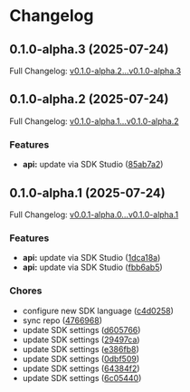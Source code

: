 # Changelog

## 0.1.0-alpha.3 (2025-07-24)

Full Changelog: [v0.1.0-alpha.2...v0.1.0-alpha.3](https://github.com/WorqHat/worqhat-python-sdk/compare/v0.1.0-alpha.2...v0.1.0-alpha.3)

## 0.1.0-alpha.2 (2025-07-24)

Full Changelog: [v0.1.0-alpha.1...v0.1.0-alpha.2](https://github.com/WorqHat/worqhat-python-sdk/compare/v0.1.0-alpha.1...v0.1.0-alpha.2)

### Features

* **api:** update via SDK Studio ([85ab7a2](https://github.com/WorqHat/worqhat-python-sdk/commit/85ab7a2e5c871ed5921ef6044c0f9926b939948d))

## 0.1.0-alpha.1 (2025-07-24)

Full Changelog: [v0.0.1-alpha.0...v0.1.0-alpha.1](https://github.com/WorqHat/worqhat-python-sdk/compare/v0.0.1-alpha.0...v0.1.0-alpha.1)

### Features

* **api:** update via SDK Studio ([1dca18a](https://github.com/WorqHat/worqhat-python-sdk/commit/1dca18acf452a7cc35c6e541d69b8a31ac90d29a))
* **api:** update via SDK Studio ([fbb6ab5](https://github.com/WorqHat/worqhat-python-sdk/commit/fbb6ab5d66c30d8ee3bd9328eab85304efd42614))


### Chores

* configure new SDK language ([c4d0258](https://github.com/WorqHat/worqhat-python-sdk/commit/c4d0258ea522088e0f6181228d1f04a64230b2d7))
* sync repo ([4766968](https://github.com/WorqHat/worqhat-python-sdk/commit/476696875aa8f142f588c4f016fa8110a0ec4e08))
* update SDK settings ([d605766](https://github.com/WorqHat/worqhat-python-sdk/commit/d605766da0d10451b716cbf715c96e6b4ccf90b9))
* update SDK settings ([29497ca](https://github.com/WorqHat/worqhat-python-sdk/commit/29497ca3d7fc8232a9b0cc0fb70cb963c4624b33))
* update SDK settings ([e386fb8](https://github.com/WorqHat/worqhat-python-sdk/commit/e386fb86761c1ef06bd99b5a85b2fd6710d17737))
* update SDK settings ([0dbf509](https://github.com/WorqHat/worqhat-python-sdk/commit/0dbf5097e700966f2546ea967d0669eae280dbb9))
* update SDK settings ([64384f2](https://github.com/WorqHat/worqhat-python-sdk/commit/64384f2c7f05b7a54d89881791857068c10f1250))
* update SDK settings ([6c05440](https://github.com/WorqHat/worqhat-python-sdk/commit/6c05440a6f753841abdac7153f9bc0cb7688f7d9))
